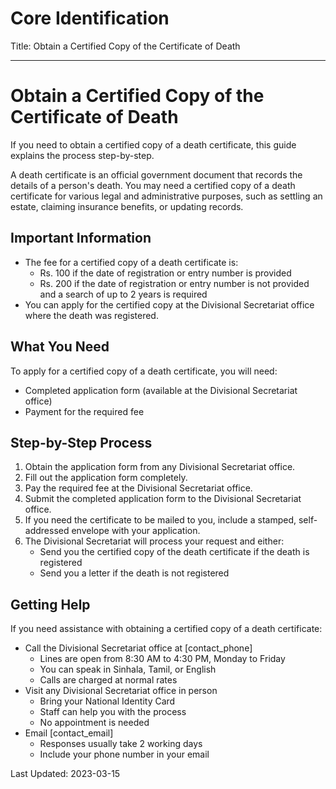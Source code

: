 # Core Identification
Title: Obtain a Certified Copy of the Certificate of Death

---
# Obtain a Certified Copy of the Certificate of Death

If you need to obtain a certified copy of a death certificate, this guide explains the process step-by-step.

A death certificate is an official government document that records the details of a person's death. You may need a certified copy of a death certificate for various legal and administrative purposes, such as settling an estate, claiming insurance benefits, or updating records.

## Important Information

- The fee for a certified copy of a death certificate is:
    - Rs. 100 if the date of registration or entry number is provided
    - Rs. 200 if the date of registration or entry number is not provided and a search of up to 2 years is required
- You can apply for the certified copy at the Divisional Secretariat office where the death was registered.

## What You Need

To apply for a certified copy of a death certificate, you will need:

- Completed application form (available at the Divisional Secretariat office)
- Payment for the required fee

## Step-by-Step Process

1. Obtain the application form from any Divisional Secretariat office.
2. Fill out the application form completely.
3. Pay the required fee at the Divisional Secretariat office.
4. Submit the completed application form to the Divisional Secretariat office.
5. If you need the certificate to be mailed to you, include a stamped, self-addressed envelope with your application.
6. The Divisional Secretariat will process your request and either:
   - Send you the certified copy of the death certificate if the death is registered
   - Send you a letter if the death is not registered

## Getting Help

If you need assistance with obtaining a certified copy of a death certificate:

- Call the Divisional Secretariat office at [contact_phone] 
    - Lines are open from 8:30 AM to 4:30 PM, Monday to Friday
    - You can speak in Sinhala, Tamil, or English
    - Calls are charged at normal rates
- Visit any Divisional Secretariat office in person
    - Bring your National Identity Card
    - Staff can help you with the process
    - No appointment is needed
- Email [contact_email]
    - Responses usually take 2 working days
    - Include your phone number in your email

Last Updated: 2023-03-15